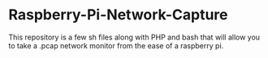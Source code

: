 # Raspberry-Pi-Network-Capture
This repository is a few sh files along with PHP and bash that will allow you to take a .pcap network monitor from the ease of a raspberry pi. 
